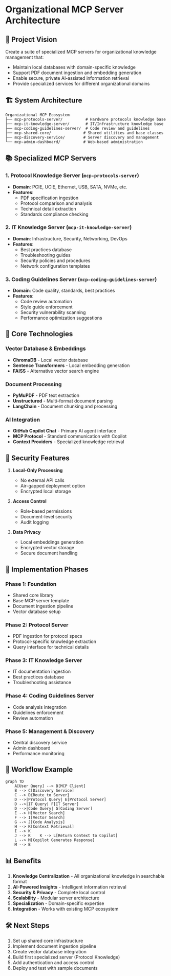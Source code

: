 # Organizational MCP Server Architecture

## 🎯 **Project Vision**
Create a suite of specialized MCP servers for organizational knowledge management that:
- Maintain local databases with domain-specific knowledge
- Support PDF document ingestion and embedding generation
- Enable secure, private AI-assisted information retrieval
- Provide specialized services for different organizational domains

## 🏗️ **System Architecture**

```
Organizational MCP Ecosystem
├── mcp-protocols-server/          # Hardware protocols knowledge base
├── mcp-it-knowledge-server/       # IT/Infrastructure knowledge base
├── mcp-coding-guidelines-server/  # Code review and guidelines
├── mcp-shared-core/              # Shared utilities and base classes
├── mcp-discovery-service/        # Server discovery and management
└── mcp-admin-dashboard/          # Web-based administration
```

## 📚 **Specialized MCP Servers**

### 1. **Protocol Knowledge Server** (`mcp-protocols-server`)
- **Domain**: PCIE, UCIE, Ethernet, USB, SATA, NVMe, etc.
- **Features**:
  - PDF specification ingestion
  - Protocol comparison and analysis
  - Technical detail extraction
  - Standards compliance checking

### 2. **IT Knowledge Server** (`mcp-it-knowledge-server`)
- **Domain**: Infrastructure, Security, Networking, DevOps
- **Features**:
  - Best practices database
  - Troubleshooting guides
  - Security policies and procedures
  - Network configuration templates

### 3. **Coding Guidelines Server** (`mcp-coding-guidelines-server`)
- **Domain**: Code quality, standards, best practices
- **Features**:
  - Code review automation
  - Style guide enforcement
  - Security vulnerability scanning
  - Performance optimization suggestions

## 🔧 **Core Technologies**

### **Vector Database & Embeddings**
- **ChromaDB** - Local vector database
- **Sentence Transformers** - Local embedding generation
- **FAISS** - Alternative vector search engine

### **Document Processing**
- **PyMuPDF** - PDF text extraction
- **Unstructured** - Multi-format document parsing
- **LangChain** - Document chunking and processing

### **AI Integration**
- **GitHub Copilot Chat** - Primary AI agent interface
- **MCP Protocol** - Standard communication with Copilot
- **Context Providers** - Specialized knowledge retrieval

## 🔐 **Security Features**

1. **Local-Only Processing**
   - No external API calls
   - Air-gapped deployment option
   - Encrypted local storage

2. **Access Control**
   - Role-based permissions
   - Document-level security
   - Audit logging

3. **Data Privacy**
   - Local embeddings generation
   - Encrypted vector storage
   - Secure document handling

## 🚀 **Implementation Phases**

### **Phase 1: Foundation**
- Shared core library
- Base MCP server template
- Document ingestion pipeline
- Vector database setup

### **Phase 2: Protocol Server**
- PDF ingestion for protocol specs
- Protocol-specific knowledge extraction
- Query interface for technical details

### **Phase 3: IT Knowledge Server**
- IT documentation ingestion
- Best practices database
- Troubleshooting assistance

### **Phase 4: Coding Guidelines Server**
- Code analysis integration
- Guidelines enforcement
- Review automation

### **Phase 5: Management & Discovery**
- Central discovery service
- Admin dashboard
- Performance monitoring

## 🔄 **Workflow Example**

```mermaid
graph TD
    A[User Query] --> B[MCP Client]
    B --> C[Discovery Service]
    C --> D{Route to Server}
    D -->|Protocol Query| E[Protocol Server]
    D -->|IT Query| F[IT Server]
    D -->|Code Query| G[Coding Server]
    E --> H[Vector Search]
    F --> I[Vector Search]
    G --> J[Code Analysis]
    H --> K[Context Retrieval]
    I --> K
    J --> K    K --> L[Return Context to Copilot]
    L --> M[Copilot Generates Response]
    M --> B
```

## 📊 **Benefits**

1. **Knowledge Centralization** - All organizational knowledge in searchable format
2. **AI-Powered Insights** - Intelligent information retrieval
3. **Security & Privacy** - Complete local control
4. **Scalability** - Modular server architecture
5. **Specialization** - Domain-specific expertise
6. **Integration** - Works with existing MCP ecosystem

## 🛠️ **Next Steps**

1. Set up shared core infrastructure
2. Implement document ingestion pipeline
3. Create vector database integration
4. Build first specialized server (Protocol Knowledge)
5. Add authentication and access control
6. Deploy and test with sample documents

